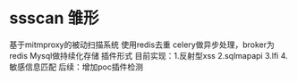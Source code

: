 # ssscan 雏形
基于mitmproxy的被动扫描系统
使用redis去重
celery做异步处理，broker为redis
Mysql做持续化存储
插件形式
目前实现：1.反射型xss
          2.sqlmapapi
          3.lfi
          4.敏感信息匹配
后续：增加poc插件检测
